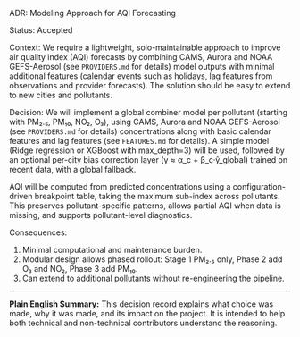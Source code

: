 ADR: Modeling Approach for AQI Forecasting

Status: Accepted

Context: We require a lightweight, solo-maintainable approach to improve air quality index (AQI) forecasts by combining CAMS, Aurora and NOAA GEFS-Aerosol (see `PROVIDERS.md` for details) model outputs with minimal additional features (calendar events such as holidays, lag features from observations and provider forecasts). The solution should be easy to extend to new cities and pollutants.

Decision:
We will implement a global combiner model per pollutant (starting with PM₂.₅, PM₁₀, NO₂, O₃), using CAMS, Aurora and NOAA GEFS-Aerosol (see `PROVIDERS.md` for details) concentrations along with basic calendar features and lag features (see `FEATURES.md` for details). A simple model (Ridge regression or XGBoost with max\_depth=3) will be used, followed by an optional per-city bias correction layer (y ≈ α\_c + β\_c·ŷ\_global) trained on recent data, with a global fallback.

AQI will be computed from predicted concentrations using a configuration-driven breakpoint table, taking the maximum sub-index across pollutants. This preserves pollutant-specific patterns, allows partial AQI when data is missing, and supports pollutant-level diagnostics.

Consequences:

1. Minimal computational and maintenance burden.
2. Modular design allows phased rollout: Stage 1 PM₂.₅ only, Phase 2 add O₃ and NO₂, Phase 3 add PM₁₀.
3. Can extend to additional pollutants without re-engineering the pipeline.


---
**Plain English Summary:**
This decision record explains what choice was made, why it was made, and its impact on the project.
It is intended to help both technical and non-technical contributors understand the reasoning.
